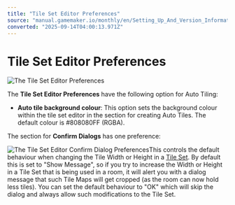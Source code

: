 ```yaml
---
title: "Tile Set Editor Preferences"
source: "manual.gamemaker.io/monthly/en/Setting_Up_And_Version_Information/IDE_Preferences/Tile_Set_Editor_Preferences.htm"
converted: "2025-09-14T04:00:13.971Z"
---
```


# Tile Set Editor Preferences

![The Tile Set Editor Preferences](../../assets/Images/Setup_And_Version/Preferences/Tileset_Editor_Prefs.png)

The **Tile Set Editor Preferences** have the following option for Auto Tiling:

-   **Auto tile background colour**: This option sets the background colour within the tile set editor in the section for creating Auto Tiles. The default colour is #808080FF (RGBA).

The section for **Confirm Dialogs** has one preference:

![The Tile Set Editor Confirm Dialog Preferences](../../assets/Images/Setup_And_Version/Preferences/Tileset_Editor_Confirm_Prefs.png)This controls the default behaviour when changing the Tile Width or Height in a [Tile Set](../../The_Asset_Editors/Tile_Sets.md). By default this is set to "Show Message", so if you try to increase the Width or Height in a Tile Set that is being used in a room, it will alert you with a dialog message that such Tile Maps will get cropped (as the room can now hold less tiles). You can set the default behaviour to "OK" which will skip the dialog and always allow such modifications to the Tile Set.